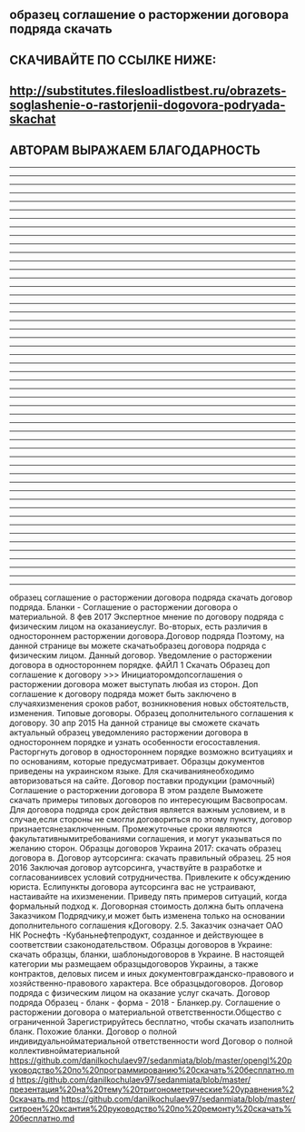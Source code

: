образец соглашение о расторжении договора подряда скачать
--------------------------------------------------
СКАЧИВАЙТЕ ПО ССЫЛКЕ НИЖЕ:
--------------------------------------------------
http://substitutes.filesloadlistbest.ru/obrazets-soglashenie-o-rastorjenii-dogovora-podryada-skachat
--------------------------------------------------
АВТОРАМ ВЫРАЖАЕМ БЛАГОДАРНОСТЬ
--------------------------------------------------
--------------------------------------------------
--------------------------------------------------
--------------------------------------------------
--------------------------------------------------
--------------------------------------------------
--------------------------------------------------
--------------------------------------------------
--------------------------------------------------
--------------------------------------------------
--------------------------------------------------
--------------------------------------------------
--------------------------------------------------
--------------------------------------------------
--------------------------------------------------
--------------------------------------------------
--------------------------------------------------
--------------------------------------------------
--------------------------------------------------
--------------------------------------------------
--------------------------------------------------
--------------------------------------------------
--------------------------------------------------
--------------------------------------------------
--------------------------------------------------
--------------------------------------------------
--------------------------------------------------
--------------------------------------------------
--------------------------------------------------
--------------------------------------------------
--------------------------------------------------
--------------------------------------------------
--------------------------------------------------
--------------------------------------------------
--------------------------------------------------
--------------------------------------------------
--------------------------------------------------
--------------------------------------------------
--------------------------------------------------
--------------------------------------------------
--------------------------------------------------
--------------------------------------------------
--------------------------------------------------
--------------------------------------------------
--------------------------------------------------
--------------------------------------------------
--------------------------------------------------
--------------------------------------------------
--------------------------------------------------
--------------------------------------------------
--------------------------------------------------
образец соглашение о расторжении договора подряда скачать договор подряда. Бланки - Соглашение о расторжении договора о материальной. 8 фев 2017  Экспертное мнение по договору подряда с физическим лицом на оказаниеуслуг.  Во-вторых, есть различия в одностороннем расторжении договора.Договор подряда  Поэтому, на данной странице вы можете скачатьобразец договора подряда с физическим лицом. Данный договор. Уведомление о расторжении договора в одностороннем порядке. фАЙЛ 1 Скачать Образец доп соглашение к договору >>>  Инициаторомдопсоглашения о расторжении договора может выступать любая из сторон. Доп соглашение к договору подряда может быть заключено в случаяхизменения сроков работ, возникновения новых обстоятельств, изменения. Типовые договоры. Образец дополнительного соглашения к договору. 30 апр 2015  На данной странице вы сможете скачать актуальный образец уведомленияо расторжении договора в одностороннем порядке и узнать особенности егосоставления. Расторгнуть договор в одностороннем порядке возможно вситуациях и по основаниям, которые предусматривает. Образцы документов приведены на украинском языке. Для скачиваниянеобходимо авторизоваться на сайте. Договор поставки продукции (рамочный)  Соглашение о расторжении договора  В этом разделе Выможете скачать примеры типовых договоров по интересующим Васвопросам.
Для договора подряда срок действия является важным условием, и в случае,если стороны не смогли договориться по этому пункту, договор признаетсянезаключенным. Промежуточные сроки являются факультативнымитребованиями соглашения, и могут указываться по желанию сторон. Образцы договоров Украина 2017: скачать образец договора в. Договор аутсорсинга: скачать правильный образец. 25 ноя 2016  Заключая договор аутсорсинга, участвуйте в разработке и согласованиивсех условий сотрудничества. Привлеките к обсуждению юриста. Еслипункты договора аутсорсинга вас не устраивают, настаивайте на ихизменении. Приведу пять примеров ситуаций, когда формальный подход к. Договорная стоимость должна быть оплачена Заказчиком Подрядчику,и может быть изменена только на основании дополнительного соглашения кДоговору. 2.5. Заказчик означает ОАО НК Роснефть -Кубаньнефтепродукт, созданное и действующее в соответствии сзаконодательством. Образцы договоров в Украине: скачать образцы, бланки, шаблоныдоговоров в Украине. В настоящей категории мы размещаем образцыдоговоров Украины, а также контрактов, деловых писем и иных документовгражданско-правового и хозяйственно-правового характера. Все образцыдоговоров. Договор подряда с физическим лицом на оказание услуг  скачать. Договор подряда  Образец - бланк - форма - 2018 - Бланкер.ру. Соглашение о расторжении договора о материальной ответственности.Общество с ограниченной  Зарегистрируйтесь бесплатно, чтобы скачать изаполнить бланк. Похожие бланки. Договор о полной индивидуальнойматериальной ответственности word  Договор о полной коллективнойматериальной
https://github.com/danilkochulaev97/sedanmiata/blob/master/opengl%20руководство%20по%20программированию%20скачать%20бесплатно.md
https://github.com/danilkochulaev97/sedanmiata/blob/master/презентация%20на%20тему%20тригонометрические%20уравнения%20скачать.md
https://github.com/danilkochulaev97/sedanmiata/blob/master/ситроен%20ксантия%20руководство%20по%20ремонту%20скачать%20бесплатно.md